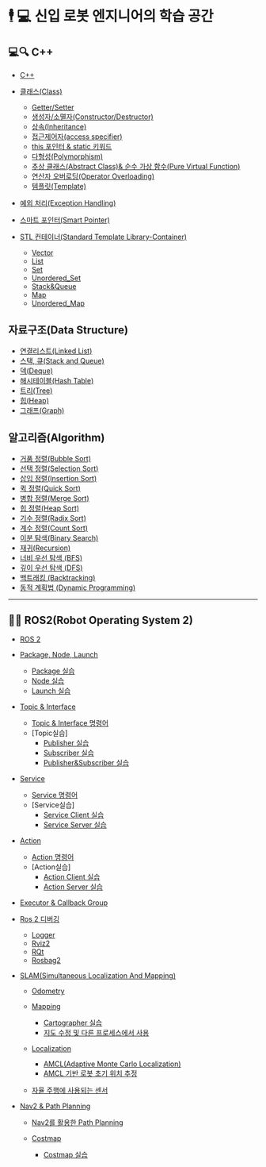 #  🕴 💻 신입 로봇 엔지니어의 학습 공간

## 💻🔍 C++

  - [C++](https://github.com/Chan647/C-Study/blob/main/C%2B%2B/c%2B%2B_view.md)

  - [클래스(Class)](https://github.com/Chan647/Robotics-Learning-Space/blob/main/C%2B%2B/c%2B%2B_class.md)
    - [Getter/Setter](https://github.com/Chan647/Robotics-Learning-Space/blob/main/C%2B%2B/c%2B%2B_getter_setter.md)
    - [생성자/소멸자(Constructor/Destructor)](https://github.com/Chan647/Robotics-Learning-Space/blob/main/C%2B%2B/c%2B%2B_constructors.md)
    - [상속(Inheritance)](https://github.com/Chan647/Robotics-Learning-Space/blob/main/C%2B%2B/c%2B%2B_inheritance.md)
    - [접근제어자(access specifier)](https://github.com/Chan647/Robotics-Learning-Space/blob/main/C%2B%2B/c%2B%2B_access_specifiers.md)
    - [this 포인터 & static 키워드](https://github.com/Chan647/Robotics-Learning-Space/blob/main/C%2B%2B/c%2B%2B_this_static.md)
    - [다형성(Polymorphism)](https://github.com/Chan647/Robotics-Learning-Space/blob/main/C%2B%2B/c%2B%2B_polymorphism.md)
    - [추상 클래스(Abstract Class)& 순수 가상 함수(Pure Virtual Function)](https://github.com/Chan647/Robotics-Learning-Space/blob/main/C%2B%2B/c%2B%2B_abstract_class_pure_virtual_function.md)
    - [연산자 오버로딩(Operator Overloading)](https://github.com/Chan647/Robotics-Learning-Space/blob/main/C%2B%2B/c%2B%2B_operator_overloading.md)
    - [템플릿(Template)](https://github.com/Chan647/Robotics-Learning-Space/blob/main/C%2B%2B/c%2B%2B_template.md)

  - [예외 처리(Exception Handling)](https://github.com/Chan647/Robotics-Learning-Space/blob/main/C%2B%2B/c%2B%2B_exception_handling.md)

  - [스마트 포인터(Smart Pointer)](https://github.com/Chan647/Robotics-Learning-Space/blob/main/C%2B%2B/c%2B%2B_smart_pointer.md)

  - [STL 컨테이너(Standard Template Library-Container)](https://github.com/Chan647/Robotics-Learning-Space/blob/main/C%2B%2B/c%2B%2B_stl.md)
    - [Vector](https://github.com/Chan647/Robotics-Learning-Space/blob/main/C%2B%2B/c%2B%2B_vector.md)
    - [List](https://github.com/Chan647/Robotics-Learning-Space/blob/main/C%2B%2B/c%2B%2B_stl_list.md)
    - [Set](https://github.com/Chan647/Robotics-Learning-Space/blob/main/C%2B%2B/c%2B%2B_stl_set.md)
    - [Unordered_Set](https://github.com/Chan647/Robotics-Learning-Space/blob/main/C%2B%2B/c%2B%2B_stl_unordered_set.md)
    - [Stack&Queue](https://github.com/Chan647/Robotics-Learning-Space/blob/main/C%2B%2B/c%2B%2B_stl_stack_queue.md)
    - [Map](https://github.com/Chan647/Robotics-Learning-Space/blob/main/C%2B%2B/c%2B%2B_stl_map.md)
    - [Unordered_Map](https://github.com/Chan647/Robotics-Learning-Space/blob/main/C%2B%2B/c%2B%2B_stl_unordered_map.md)
    
  
## 자료구조(Data Structure)

  - [연결리스트(Linked List)](https://github.com/Chan647/C-Study/blob/main/data%20strtcure/linked_list.md)  
  - [스택, 큐(Stack and Queue)](https://github.com/Chan647/C-Study/blob/main/data%20strtcure/stack_queue.md)  
  - [덱(Deque)](https://github.com/Chan647/C-Study/blob/main/data%20strtcure/deque.md)  
  - [해시테이블(Hash Table)](https://github.com/Chan647/C-Study/blob/main/data%20strtcure/hash_table.md)  
  - [트리(Tree)](https://github.com/Chan647/C-Study/blob/main/data%20strtcure/tree.md)  
  - [힙(Heap)](https://github.com/Chan647/C-Study/blob/main/data%20strtcure/heap.md)  
  - [그래프(Graph)](https://github.com/Chan647/C-Study/blob/main/data%20strtcure/Graph.md)  


## 알고리즘(Algorithm)

  - [거품 정렬(Bubble Sort)](https://github.com/Chan647/Robotics-Learning-Space/blob/main/Algorithm/bubble_sort.md  )
  - [선택 정렬(Selection Sort)](https://github.com/Chan647/Robotics-Learning-Space/blob/main/Algorithm/selection_sort.md)
  - [삽입 정렬(Insertion Sort)](https://github.com/Chan647/Robotics-Learning-Space/blob/main/Algorithm/selection_sort.md)
  - [퀵 정렬(Quick Sort)](https://github.com/Chan647/Robotics-Learning-Space/blob/main/Algorithm/quick_sort.md)
  - [병합 정렬(Merge Sort)](https://github.com/Chan647/Robotics-Learning-Space/blob/main/Algorithm/merge_sort.md)
  - [힙 정렬(Heap Sort)](https://github.com/Chan647/Robotics-Learning-Space/blob/main/Algorithm/heap_sort.md)
  - [기수 정렬(Radix Sort)](https://github.com/Chan647/Robotics-Learning-Space/blob/main/Algorithm/radix_sort.md)
  - [계수 정렬(Count Sort)](https://github.com/Chan647/Robotics-Learning-Space/blob/main/Algorithm/counting_sort.md)
  - [이분 탐색(Binary Search)](https://github.com/Chan647/Robotics-Learning-Space/blob/main/Algorithm/c%2B%2B_binary_search.md)
  - [재귀(Recursion)](https://github.com/Chan647/Robotics-Learning-Space/blob/main/Algorithm/c%2B%2B_recursion.md)
  - [너비 우선 탐색 (BFS)](https://github.com/Chan647/Robotics-Learning-Space/blob/main/Algorithm/bfs_algorithm.md)
  - [깊이 우선 탐색 (DFS)](https://github.com/Chan647/Robotics-Learning-Space/blob/main/Algorithm/dfs_algorithm.md)
  - [백트래킹 (Backtracking)](https://github.com/Chan647/Robotics-Learning-Space/blob/main/Algorithm/c%2B%2B_backtracking.md)
  - [동적 계획법 (Dynamic Programming)](https://github.com/Chan647/Robotics-Learning-Space/blob/main/Algorithm/dynamic_programming_cpp.md)

---

## 🚗🚓 ROS2(Robot Operating System 2)

  - [ROS 2](https://github.com/Chan647/Robotics-Learning-Space/blob/main/ros2/ros2_overview.md)

  - [Package, Node, Launch](https://github.com/Chan647/Robotics-Learning-Space/blob/main/ros2/Package_Node_Launch/ros2_package_node_launch.md)
    - [Package 실습](https://github.com/Chan647/Robotics-Learning-Space/blob/main/ros2/Package_Node_Launch/ros2_cpp_package.md)
    - [Node 실습](https://github.com/Chan647/Robotics-Learning-Space/blob/main/ros2/Package_Node_Launch/ros2_cpp_node.md)
    - [Launch 실습](https://github.com/Chan647/Robotics-Learning-Space/blob/main/ros2/Package_Node_Launch/ros2_cpp_launch.md)

  - [Topic & Interface](https://github.com/Chan647/Robotics-Learning-Space/blob/main/ros2/Topic_n_Interface/ros2_interface_and_topic.md)
    - [Topic & Interface 명령어](https://github.com/Chan647/Robotics-Learning-Space/blob/main/ros2/Topic_n_Interface/ros2_Topic_interface_commands.md)
    - [Topic실습]
      - [Publisher 실습](https://github.com/Chan647/Robotics-Learning-Space/blob/main/ros2/Topic_n_Interface/ros2_Topic_Publisher.md)
      - [Subscriber 실습](https://github.com/Chan647/Robotics-Learning-Space/blob/main/ros2/Topic_n_Interface/ros2_Topic_Subscriber.md)
      - [Publisher&Subscriber 실습](https://github.com/Chan647/Robotics-Learning-Space/blob/main/ros2/Topic_n_Interface/ros2_Topic_PublisherandSubscriber.md)

  - [Service](https://github.com/Chan647/Robotics-Learning-Space/blob/main/ros2/Service/ros2_service.md)
    - [Service 명령어]()
    - [Service실습]
      - [Service Client 실습](https://github.com/Chan647/Robotics-Learning-Space/blob/main/ros2/Service/ros2_Service_Client.md)
      - [Service Server 실습](https://github.com/Chan647/Robotics-Learning-Space/blob/main/ros2/Service/ros2_Service_Server.md)

  - [Action](https://github.com/Chan647/Robotics-Learning-Space/blob/main/ros2/Action/ros2_action.md)
    - [Action 명령어]()
    - [Action실습]
      - [Action Client 실습](https://github.com/Chan647/Robotics-Learning-Space/blob/main/ros2/Action/ros2_Action_Client.md)
      - [Action Server 실습](https://github.com/Chan647/Robotics-Learning-Space/blob/main/ros2/Action/ros2_Action_Server.md)

  - [Executor & Callback Group](https://github.com/Chan647/Robotics-Learning-Space/blob/main/ros2/ros2_executor_callback_group.md)

  - [Ros 2 디버깅](https://github.com/Chan647/Robotics-Learning-Space/blob/main/ros2/Debug/ros2_debugging_tools.md)
    - [Logger](https://github.com/Chan647/Robotics-Learning-Space/blob/main/ros2/Debug/ros2_logger_practice.md)
    - [Rviz2](https://github.com/Chan647/Robotics-Learning-Space/blob/main/ros2/Debug/ros2_rviz2_practice.md)
    - [RQt](https://github.com/Chan647/Robotics-Learning-Space/blob/main/ros2/Debug/ros2_rqt_practice.md)
    - [Rosbag2](https://github.com/Chan647/Robotics-Learning-Space/blob/main/ros2/Debug/ros2_rosbag2_practice.md)

  - [SLAM(Simultaneous Localization And Mapping)](https://github.com/Chan647/Robotics-Learning-Space/blob/main/ros2/slam/ros2_slam.md)

    - [Odometry]()

    - [Mapping](https://github.com/Chan647/Robotics-Learning-Space/blob/main/ros2/slam/mapping/ROS2_Mapping.md)
      - [Cartographer 실습](https://github.com/Chan647/Robotics-Learning-Space/blob/main/ros2/slam/mapping/ros2_mapping_practice.md)
      - [지도 수정 및 다른 프로세스에서 사용](https://github.com/Chan647/Robotics-Learning-Space/blob/main/ros2/slam/mapping/ROS2_usemap.md)

    - [Localization](https://github.com/Chan647/Robotics-Learning-Space/blob/main/ros2/slam/localization/ros2_localization.md)
      - [AMCL(Adaptive Monte Carlo Localization)](https://github.com/Chan647/Robotics-Learning-Space/blob/main/ros2/slam/localization/ros2_amcl_practice.md)
      - [AMCL 기반 로봇 초기 위치 추정](https://github.com/Chan647/Robotics-Learning-Space/blob/main/ros2/slam/localization/ros2_amcl_Initial_Pose_Methods.md)

    - [자율 주행에 사용되는 센서](https://github.com/Chan647/Robotics-Learning-Space/blob/main/ros2/slam/localization/ros2_sensor.md)


  - [Nav2 & Path Planning](https://github.com/Chan647/Robotics-Learning-Space/blob/main/ros2/Nav2/ros2_Nav2.md)

    - [Nav2를 활용한 Path Planning]()

    - [Costmap](https://github.com/Chan647/Robotics-Learning-Space/blob/main/ros2/Nav2/ros2_costmap.md)
      - [Costmap 실습]()




